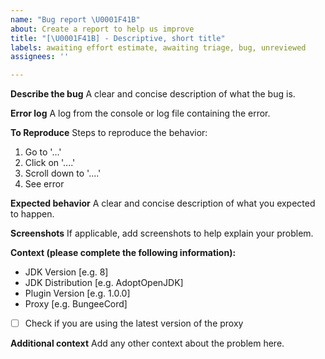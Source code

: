 ```yaml
---
name: "Bug report \U0001F41B"
about: Create a report to help us improve
title: "[\U0001F41B] - Descriptive, short title"
labels: awaiting effort estimate, awaiting triage, bug, unreviewed
assignees: ''

---
```


**Describe the bug**
A clear and concise description of what the bug is.

**Error log**
A log from the console or log file containing the error.

**To Reproduce**
Steps to reproduce the behavior:
1. Go to '...'
2. Click on '....'
3. Scroll down to '....'
4. See error

**Expected behavior**
A clear and concise description of what you expected to happen.

**Screenshots**
If applicable, add screenshots to help explain your problem.

**Context (please complete the following information):**
- JDK Version [e.g. 8]
- JDK Distribution [e.g. AdoptOpenJDK]
- Plugin Version [e.g. 1.0.0]
- Proxy [e.g. BungeeCord]
- [ ] Check if you are using the latest version of the proxy

**Additional context**
Add any other context about the problem here.
